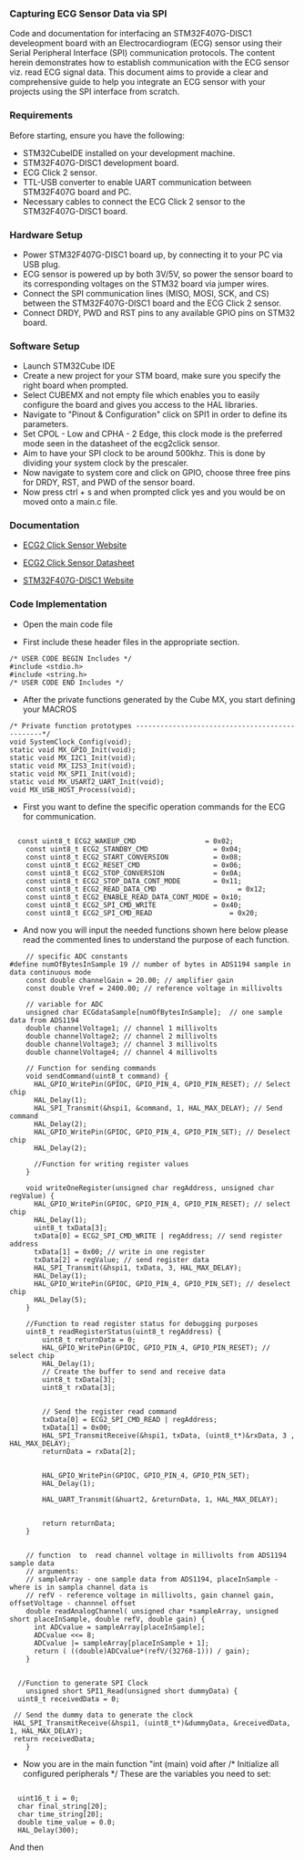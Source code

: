 
### Capturing ECG Sensor Data via SPI

Code and documentation for interfacing an STM32F407G-DISC1 develeopment board with an Electrocardiogram (ECG) sensor using their  Serial Peripheral Interface (SPI) communication protocols. The content herein demonstrates how to establish communication with the ECG sensor viz. read ECG signal data. This document aims to provide a clear and comprehensive guide to help you integrate an ECG sensor with your projects using the SPI interface from scratch.

### Requirements


Before starting, ensure you have the following:

- STM32CubeIDE installed on your development machine.
- STM32F407G-DISC1 development board.
- ECG Click 2 sensor.
- TTL-USB converter to enable UART communication between STM32F407G board and PC.
- Necessary cables to connect the ECG Click 2 sensor to the STM32F407G-DISC1 board.


### Hardware Setup

- Power STM32F407G-DISC1 board up, by connecting it to your PC via USB plug.
- ECG sensor is powered up by both 3V/5V, so power the sensor board to its corresponding voltages on the STM32 board via jumper wires.
- Connect the SPI communication lines (MISO, MOSI, SCK, and CS) between the STM32F407G-DISC1 board and the ECG Click 2 sensor.
- Connect DRDY, PWD and RST pins to any available GPIO pins on STM32 board.


### Software Setup

- Launch STM32Cube IDE 
- Create a new project for your STM board, make sure you specify the right board when prompted. 
- Select CUBEMX and not empty file which enables you to easily configure the board and gives you access to the HAL libraries.
- Navigate to "Pinout & Configuration" click on SPI1 in order to define its parameters.
- Set CPOL - Low and CPHA - 2 Edge, this clock mode is the preferred mode seen in the datasheet of the ecg2click sensor.
- Aim to have your SPI clock to be around 500khz. This is done by dividing your system clock by the prescaler.
- Now navigate to system core and click on GPIO, choose three free pins for  DRDY, RST, and PWD of the sensor board. 
- Now press ctrl + s and when prompted click yes and you would be on moved onto a main.c file.

  
### Documentation

- [ECG2 Click Sensor Website](https://www.mikroe.com/ecg-2-click)

- [ECG2 Click Sensor Datasheet](https://www.ti.com/lit/ds/symlink/ads1194.pdf)

- [STM32F407G-DISC1 Website](https://www.st.com/en/evaluation-tools/stm32f4discovery.html)

 ### Code Implementation

- Open the main code file

- First include these header files in the appropriate section.
```
/* USER CODE BEGIN Includes */
#include <stdio.h>
#include <string.h>
/* USER CODE END Includes */

```
- After the private functions generated by the Cube MX, you start defining your MACROS
```
/* Private function prototypes -----------------------------------------------*/
void SystemClock_Config(void);
static void MX_GPIO_Init(void);
static void MX_I2C1_Init(void);
static void MX_I2S3_Init(void);
static void MX_SPI1_Init(void);
static void MX_USART2_UART_Init(void);
void MX_USB_HOST_Process(void);
```
- First you want to define the specific operation commands for the ECG for communication.

```

  const uint8_t ECG2_WAKEUP_CMD                 = 0x02;
	const uint8_t ECG2_STANDBY_CMD                = 0x04;
	const uint8_t ECG2_START_CONVERSION           = 0x08;
	const uint8_t ECG2_RESET_CMD                  = 0x06;
	const uint8_t ECG2_STOP_CONVERSION            = 0x0A;
	const uint8_t ECG2_STOP_DATA_CONT_MODE        = 0x11;
	const uint8_t ECG2_READ_DATA_CMD 			        = 0x12;
	const uint8_t ECG2_ENABLE_READ_DATA_CONT_MODE = 0x10;
	const uint8_t ECG2_SPI_CMD_WRITE              = 0x40;
	const uint8_t ECG2_SPI_CMD_READ   			      = 0x20;
```
- And now you will input the needed functions shown here below please read the commented lines to understand the purpose of each function.
```
	// specific ADC constants
#define numOfBytesInSample 19 // number of bytes in ADS1194 sample in data continuous mode
	const double channelGain = 20.00; // amplifier gain
	const double Vref = 2400.00; // reference voltage in millivolts

	// variable for ADC
	unsigned char ECGdataSample[numOfBytesInSample];  // one sample data from ADS1194
	double channelVoltage1; // channel 1 millivolts
	double channelVoltage2; // channel 2 millivolts
	double channelVoltage3; // channel 3 millivolts
	double channelVoltage4; // channel 4 millivolts

	// Function for sending commands
	void sendCommand(uint8_t command) {
	  HAL_GPIO_WritePin(GPIOC, GPIO_PIN_4, GPIO_PIN_RESET); // Select chip
	  HAL_Delay(1);
	  HAL_SPI_Transmit(&hspi1, &command, 1, HAL_MAX_DELAY); // Send command
	  HAL_Delay(2);
	  HAL_GPIO_WritePin(GPIOC, GPIO_PIN_4, GPIO_PIN_SET); // Deselect chip
	  HAL_Delay(2);
	  
	  //Function for writing register values
	}

	void writeOneRegister(unsigned char regAddress, unsigned char regValue) {
	  HAL_GPIO_WritePin(GPIOC, GPIO_PIN_4, GPIO_PIN_RESET); // select chip
	  HAL_Delay(1);
	  uint8_t txData[3];
	  txData[0] = ECG2_SPI_CMD_WRITE | regAddress; // send register address
	  txData[1] = 0x00; // write in one register
	  txData[2] = regValue; // send register data
	  HAL_SPI_Transmit(&hspi1, txData, 3, HAL_MAX_DELAY);
	  HAL_Delay(1);
	  HAL_GPIO_WritePin(GPIOC, GPIO_PIN_4, GPIO_PIN_SET); // deselect chip
	  HAL_Delay(5);
	}

    //Function to read register status for debugging purposes
	uint8_t readRegisterStatus(uint8_t regAddress) {
		uint8_t returnData = 0;
		HAL_GPIO_WritePin(GPIOC, GPIO_PIN_4, GPIO_PIN_RESET); // select chip
		HAL_Delay(1);
		// Create the buffer to send and receive data
		uint8_t txData[3];
		uint8_t rxData[3];


		// Send the register read command
		txData[0] = ECG2_SPI_CMD_READ | regAddress;
		txData[1] = 0x00;
		HAL_SPI_TransmitReceive(&hspi1, txData, (uint8_t*)&rxData, 3 , HAL_MAX_DELAY);
		returnData = rxData[2];


		HAL_GPIO_WritePin(GPIOC, GPIO_PIN_4, GPIO_PIN_SET);
	    HAL_Delay(1);

	    HAL_UART_Transmit(&huart2, &returnData, 1, HAL_MAX_DELAY);


		return returnData;
	}


	// function  to  read channel voltage in millivolts from ADS1194 sample data
	// arguments:
	// sampleArray - one sample data from ADS1194, placeInSample - where is in sampla channel data is
	// refV - reference voltage in millivolts, gain channel gain, offsetVoltage - channnel offset
	double readAnalogChannel( unsigned char *sampleArray, unsigned short placeInSample, double refV, double gain) {
	  int ADCvalue = sampleArray[placeInSample];
	  ADCvalue <<= 8;
	  ADCvalue |= sampleArray[placeInSample + 1];
	  return ( ((double)ADCvalue*(refV/(32768-1))) / gain);
	}
	
	
  //Function to generate SPI Clock 
	unsigned short SPI1_Read(unsigned short dummyData) {
  uint8_t receivedData = 0;

 // Send the dummy data to generate the clock
 HAL_SPI_TransmitReceive(&hspi1, (uint8_t*)&dummyData, &receivedData, 1, HAL_MAX_DELAY);
 return receivedData;
	}
```
- Now you are in the  main function "int (main) void after /* Initialize all configured peripherals */
These are the variables you need to set:
```

  uint16_t i = 0;
  char final_string[20];
  char time_string[20];
  double time_value = 0.0;
  HAL_Delay(300);
```
And then

























